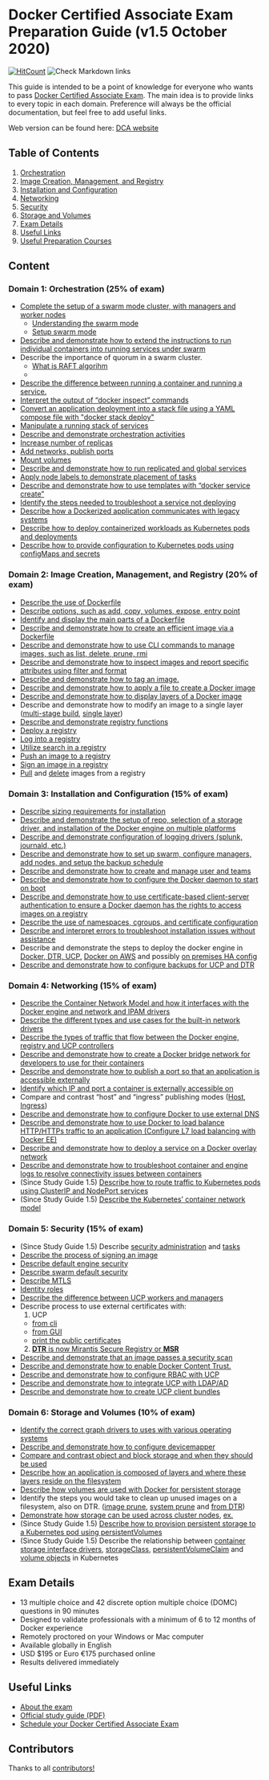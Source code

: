 # Docker Certified Associate Exam Preparation Guide (v1.5 October 2020)

[![HitCount](http://hits.dwyl.com/Evalle/DCA.svg)](http://hits.dwyl.com/Evalle/DCA)
![Check Markdown links](https://github.com/Evalle/DCA/workflows/Check%20Markdown%20links/badge.svg?branch=master)

This guide is intended to be a point of knowledge for everyone who wants to pass [Docker Certified Associate Exam](https://training.mirantis.com/dca-certification-exam/). The main idea is to provide links to every topic in each domain. Preference will always be the official documentation, but feel free to add useful links.

Web version can be found here: [DCA website](https://evalle.github.io/DCA/)

## Table of Contents

1. [Orchestration](#domain-1-orchestration-25-of-exam)
1. [Image Creation, Management, and Registry](#domain-2-image-creation-management-and-registry-20-of-exam)
1. [Installation and Configuration](#domain-3-installation-and-configuration-15-of-exam)
1. [Networking](#domain-4-networking-15-of-exam)
1. [Security](#domain-5-security-15-of-exam)
1. [Storage and Volumes](#domain-6-storage-and-volumes-10-of-exam)
1. [Exam Details](#exam-details)
1. [Useful Links](#useful-links)
1. [Useful Preparation Courses](#useful-preparation-courses)


## Content

### Domain 1: Orchestration (25% of exam)
- [Complete the setup of a swarm mode cluster, with managers and worker nodes](https://docs.docker.com/engine/swarm/swarm-tutorial/create-swarm/)
	- [Understanding the swarm mode](https://github.com/vilasvarghese/dockerswarm/blob/master/Notes.txt)
	- [Setup swarm mode](https://github.com/vilasvarghese/dockerswarm/blob/master/Exercises/1GettingStarted/instructions.txt)
- [Describe and demonstrate how to extend the instructions to run individual containers into running services under swarm](https://docs.docker.com/engine/swarm/swarm-tutorial/deploy-service/)
- Describe the importance of quorum in a swarm cluster.
	- [What is RAFT algorihm](http://thesecretlivesofdata.com/raft/) 
	- 
- [Describe the difference between running a container and running a service.](https://docs.docker.com/engine/swarm/how-swarm-mode-works/services/#services-tasks-and-containers)
- [Interpret the output of “docker inspect” commands](https://docs.docker.com/engine/reference/commandline/inspect/)
- [Convert an application deployment into a stack file using a YAML compose file with "docker stack deploy"](https://docs.docker.com/engine/swarm/stack-deploy/)
- [Manipulate a running stack of services](https://docs.docker.com/engine/reference/commandline/stack_services/#related-commands)
- [Describe and demonstrate orchestration activities](https://docs.docker.com/get-started/orchestration/)
- [Increase number of replicas](https://docs.docker.com/engine/reference/commandline/service_scale/)
- [Add networks, publish ports](https://docs.docker.com/network/) 
- [Mount volumes](https://docs.docker.com/storage/volumes/)
- [Describe and demonstrate how to run replicated and global services](https://docs.docker.com/engine/swarm/how-swarm-mode-works/services/#replicated-and-global-services)
- [Apply node labels to demonstrate placement of tasks](https://success.mirantis.com/article/using-contraints-and-labels-to-control-the-placement-of-containers)
- [Describe and demonstrate how to use templates with “docker service create”](https://docs.docker.com/engine/reference/commandline/service_create/#create-services-using-templates)
- [Identify the steps needed to troubleshoot a service not deploying](https://success.mirantis.com/article/swarm-troubleshooting-methodology)
- [Describe how a Dockerized application communicates with legacy systems](https://docs.docker.com/config/containers/container-networking/)
- [Describe how to deploy containerized workloads as Kubernetes pods and deployments](https://docs.docker.com/get-started/kube-deploy/)
- [Describe how to provide configuration to Kubernetes pods using configMaps and secrets](https://opensource.com/article/19/6/introduction-kubernetes-secrets-and-configmaps)

### Domain 2: Image Creation, Management, and Registry (20% of exam)
- [Describe the use of Dockerfile](https://docs.docker.com/engine/reference/builder/)
- [Describe options, such as add, copy, volumes, expose, entry point](https://docs.docker.com/engine/reference/builder/#from)
- [Identify and display the main parts of a Dockerfile](https://docs.docker.com/engine/reference/builder/#dockerfile-examples)
- [Describe and demonstrate how to create an efficient image via a Dockerfile](https://docs.docker.com/engine/userguide/eng-image/dockerfile_best-practices/)
- [Describe and demonstrate how to use CLI commands to manage images, such as list, delete, prune, rmi](https://docs.docker.com/engine/reference/commandline/image/#usage)
- [Describe and demonstrate how to inspect images and report specific attributes using filter and format](https://docs.docker.com/engine/reference/commandline/images/#filtering)
- [Describe and demonstrate how to tag an image.](https://docs.docker.com/engine/reference/commandline/tag/)
- [Describe and demonstrate how to apply a file to create a Docker image](https://docs.docker.com/engine/reference/commandline/image_load/)
- [Describe and demonstrate how to display layers of a Docker image](https://docs.docker.com/engine/reference/commandline/image_inspect/)
- Describe and demonstrate how to modify an image to a single layer ([multi-stage build](https://docs.docker.com/develop/develop-images/dockerfile_best-practices/#minimize-the-number-of-layers), [single layer](https://stackoverflow.com/questions/39695031/how-make-docker-layer-to-single-layer))
- [Describe and demonstrate registry functions](https://docs.docker.com/registry/)
- [Deploy a registry](https://docs.docker.com/registry/deploying/)
- [Log into a registry](https://docs.docker.com/engine/reference/commandline/login/)
- [Utilize search in a registry](https://docs.docker.com/engine/reference/commandline/search/)
- [Push an image to a registry](https://docs.docker.com/engine/reference/commandline/push/)
- [Sign an image in a registry](https://docs.docker.com/engine/reference/commandline/trust_sign/)
- [Pull](https://docs.docker.com/engine/reference/commandline/pull/) and [delete](https://docs.docker.com/registry/spec/api/#deleting-an-image) images from a registry

### Domain 3: Installation and Configuration (15% of exam)
- [Describe sizing requirements for installation](https://docs.docker.com/docker-for-windows/install/#system-requirements)
- [Describe and demonstrate the setup of repo, selection of a storage driver, and installation of the Docker engine on multiple platforms](https://docs.docker.com/engine/install/)
- [Describe and demonstrate configuration of logging drivers (splunk, journald, etc.)](https://docs.docker.com/config/containers/logging/configure/)
- [Describe and demonstrate how to set up swarm, configure managers, add nodes, and setup the backup schedule](https://docs.docker.com/engine/swarm/admin_guide/)
- [Describe and demonstrate how to create and manage user and teams](http://docs.docker.oeynet.com/datacenter/dtr/2.3/guides/admin/manage-users/create-and-manage-teams/)
- [Describe and demonstrate how to configure the Docker daemon to start on boot](https://docs.docker.com/install/linux/linux-postinstall/)
- [Describe and demonstrate how to use certificate-based client-server authentication to ensure a Docker daemon has the rights to access images on a registry](https://docs.docker.com/engine/security/certificates/)
- [Describe the use of namespaces, cgroups, and certificate configuration](https://docs.docker.com/get-started/overview/#the-underlying-technology)
- [Describe and interpret errors to troubleshoot installation issues without assistance](https://docs.docker.com/config/daemon/#troubleshoot-the-daemon)
- Describe and demonstrate the steps to deploy the docker engine in [Docker, ](https://docs.docker.com/install/linux/docker-ce/ubuntu/) [DTR, ](http://docs.docker.oeynet.com/datacenter/dtr/2.3/guides/admin/install/) [UCP,](http://docs.docker.oeynet.com/datacenter/ucp/2.2/guides/admin/install/) [Docker on AWS](https://aws.amazon.com/getting-started/hands-on/deploy-docker-containers/) and possibly [on premises HA config](https://docs.docker.com/engine/swarm/admin_guide/#add-manager-nodes-for-fault-tolerance)
- [Describe and demonstrate how to configure backups for UCP and DTR](http://docs.docker.oeynet.com/datacenter/ucp/2.2/guides/admin/backups-and-disaster-recovery/)

### Domain 4: Networking (15% of exam)
- [Describe the Container Network Model and how it interfaces with the Docker engine and network and IPAM drivers](https://docs.docker.com/network/)
- [Describe the different types and use cases for the built-in network drivers](https://blog.docker.com/2016/12/understanding-docker-networking-drivers-use-cases/)
- [Describe the types of traffic that flow between the Docker engine, registry and UCP controllers](http://docs.docker.oeynet.com/datacenter/dtr/2.3/guides/architecture/)
- [Describe and demonstrate how to create a Docker bridge network for developers to use for their containers](https://docs.docker.com/network/network-tutorial-standalone/)
- [Describe and demonstrate how to publish a port so that an application is accessible externally](https://github.com/wsargent/docker-cheat-sheet#exposing-ports)
- [Identify which IP and port a container is externally accessible on](https://docs.docker.com/engine/reference/commandline/port/#examples)
- Compare and contrast “host” and “ingress” publishing modes ([Host](https://docs.docker.com/engine/swarm/services/#publish-a-services-ports-directly-on-the-swarm-node), [Ingress](https://docs.docker.com/engine/swarm/ingress/))
- [Describe and demonstrate how to configure Docker to use external DNS](https://gist.github.com/Evalle/7b21e0357c137875a03480428a7d6bf6)
- [Describe and demonstrate how to use Docker to load balance HTTP/HTTPs traffic to an application (Configure L7 load balancing with Docker EE)](https://www.docker.com/blog/enhanced-layer-7-routing-swarm-docker-enterprise-edition-beta/)
- [Describe and demonstrate how to deploy a service on a Docker overlay network](https://docs.docker.com/network/overlay/)
- [Describe and demonstrate how to troubleshoot container and engine logs to resolve connectivity issues between containers](https://success.mirantis.com/article/troubleshooting-container-networking)
- (Since Study Guide 1.5) [Describe how to route traffic to Kubernetes pods using ClusterIP and NodePort services](https://kubernetes.io/docs/concepts/services-networking/service/#publishing-services-service-types)
- (Since Study Guide 1.5) [Describe the Kubernetes’ container network model](https://kubernetes.io/docs/concepts/cluster-administration/networking/)

### Domain 5: Security (15% of exam)
- (Since Study Guide 1.5) Describe [security administration](https://docs.docker.com/engine/security/) and [tasks](https://docs.docker.com/engine/swarm/how-swarm-mode-works/services/#tasks-and-scheduling)
- [Describe the process of signing an image](https://docs.docker.com/engine/security/trust/content_trust/#push-trusted-content)
- [Describe default engine security](https://docs.docker.com/engine/security/security/)
- [Describe swarm default security](https://docs.docker.com/engine/swarm/how-swarm-mode-works/pki/)
- [Describe MTLS](https://diogomonica.com/2017/01/11/hitless-tls-certificate-rotation-in-go/)
- [Identity roles](http://docs.docker.oeynet.com/datacenter/ucp/2.2/guides/access-control/permission-levels/#roles)
- [Describe the difference between UCP workers and managers](http://docs.docker.oeynet.com/datacenter/ucp/2.2/guides/architecture/)
- Describe process to use external certificates with:
  1. UCP 
  - [from cli](https://success.mirantis.com/article/how-do-i-provide-an-externally-generated-security-certificate-during-the-ucp-command-line-installation)
  - [from GUI](https://docs.mirantis.com/docker-enterprise/v3.0/dockeree-products/ucp/admin/configure/use-your-own-tls-certificates.html)
  - [print the public certificates](http://docs.docker.oeynet.com/datacenter/ucp/2.2/reference/cli/dump-certs/)
  2. [**DTR** is now Mirantis Secure Registry or **MSR**](https://docs.mirantis.com/containers/v3.1/dockeree-products/msr/msr-configure/use-your-own-tls-certificates.html)
- [Describe and demonstrate that an image passes a security scan](http://docs.docker.oeynet.com/datacenter/dtr/2.3/guides/admin/configure/set-up-vulnerability-scans/)
- [Describe and demonstrate how to enable Docker Content Trust.](https://docs.docker.com/engine/security/trust/content_trust/)
- [Describe and demonstrate how to configure RBAC with UCP](http://docs.docker.oeynet.com/datacenter/ucp/2.2/guides/access-control/)
- [Describe and demonstrate how to integrate UCP with LDAP/AD](http://docs.docker.oeynet.com/datacenter/ucp/2.2/guides/admin/configure/external-auth/)
- [Describe and demonstrate how to create UCP client bundles](https://blog.docker.com/2017/09/get-familiar-docker-enterprise-edition-client-bundles/)

### Domain 6: Storage and Volumes (10% of exam)
- [Identify the correct graph drivers to uses with various operating systems](https://docs.docker.com/storage/storagedriver/select-storage-driver/)
- [Describe and demonstrate how to configure devicemapper](https://docs.docker.com/storage/storagedriver/device-mapper-driver/#configure-docker-with-the-devicemapper-storage-driver)
- [Compare and contrast object and block storage and when they should be used](https://rancher.com/block-object-file-storage-containers/)
- [Describe how an application is composed of layers and where these layers reside on the filesystem](https://docs.docker.com/storage/storagedriver/#images-and-layers)
- [Describe how volumes are used with Docker for persistent storage](https://docs.docker.com/storage/volumes/)
- Identify the steps you would take to clean up unused images on a filesystem, also on DTR.
([image prune](https://docs.docker.com/engine/reference/commandline/image_prune/), [system prune](https://docs.docker.com/engine/reference/commandline/system_prune/) and [from DTR](http://docs.docker.oeynet.com/datacenter/dtr/2.3/guides/user/manage-images/delete-images/))
- [Demonstrate how storage can be used across cluster nodes](https://docs.docker.com/engine/extend/legacy_plugins/#volume-plugins), [ex.](https://www.digitalocean.com/community/questions/how-to-attach-digitalocean-block-storage-to-docker-container)
 - (Since Study Guide 1.5) [Describe how to provision persistent storage to a Kubernetes pod using persistentVolumes](https://kubernetes.io/docs/tasks/configure-pod-container/configure-persistent-volume-storage/)
 - (Since Study Guide 1.5) Describe the relationship between [container storage interface drivers](https://kubernetes.io/blog/2019/01/15/container-storage-interface-ga/), [storageClass](https://kubernetes.io/docs/concepts/storage/storage-classes/), [persistentVolumeClaim](https://kubernetes.io/docs/concepts/storage/persistent-volumes/) and [volume objects](https://kubernetes.io/docs/concepts/storage/persistent-volumes/#storage-object-in-use-protection) in Kubernetes

## Exam Details

- 13 multiple choice and 42 discrete option multiple choice (DOMC) questions in 90 minutes
- Designed to validate professionals with a minimum of 6 to 12 months of Docker experience
- Remotely proctored on your Windows or Mac computer
- Available globally in English
- USD $195 or Euro €175 purchased online
- Results delivered immediately

## Useful Links

- [About the exam](https://success.mirantis.com/certification)
- [Official study guide (PDF)](https://training.mirantis.com/wp-content/uploads/2020/10/Docker-Study-Guide_v1.5-October.pdf)
- [Schedule your Docker Certified Associate Exam](https://training.mirantis.com/dca-certification-exam/)

## Contributors

Thanks to all [contributors!](https://github.com/Evalle/DCA/graphs/contributors)
